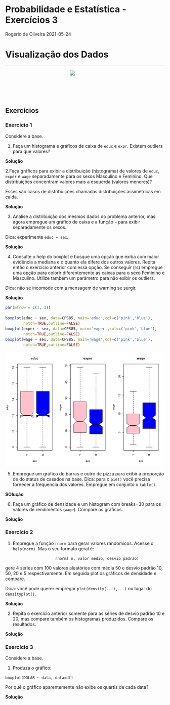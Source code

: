 Probabilidade e Estatística - Exercícios 3
================
Rogério de Oliveira
2021-05-24

# Visualização dos Dados

-----

<img src="http://meusite.mackenzie.br/rogerio/mackenzie_logo/UPM.2_horizontal_vermelho.jpg"  width=300, align="right">
<br> <br> <br> <br> <br>

## Exercícios

### Exercício 1

Considere a base.

1.  Faça um histograma e gráficos de caixa de `educ` e `expr`. Existem
    outliers para que valores?

**Solução**

2.Faça gráficos para exibir a distribuição (histograma) de valores de
`educ`, `exper` e `wage` separadamente para os sexos Masculino e
Feminino. Que distribuições concentram valores mais a esquerda (valores
menores)?

Esses são casos de distribuições chamadas distribuições assimétricas em
calda.

**Solução**

3.  Analise a distribuição dos mesmos dados do problema anterior, mas
    agora empregue um gráfico de caixa e a função `~` para exibir
    separadamente os sexos.

Dica: experimente `educ ~ sex`.

**Solução**

4.  Consulte o help do boxplot e busque uma opção que exiba com maior
    evidência a mediana e o quanto ela difere dos outros valores. Repita
    então o exercício anterior com essa opção. Se conseguir (rs)
    empregue uma opção para colorir diferentemente as caixas para o sexo
    Feminino e Masculino. Utilize também um parâmetro para não exibir os
    outliers.

Dica: não se incomode com a mensagem de warning se surgir.

**Solução**

``` r
par(mfrow = c(1, 3))

boxplot(educ ~ sex, data=CPS85, main='educ',col=c('pink','blue'),
        notch=TRUE,outline=FALSE)
boxplot(exper ~ sex, data=CPS85, main='exper',col=c('pink','blue'),
        notch=TRUE,outline=FALSE)
boxplot(wage ~ sex, data=CPS85, main='wage',col=c('pink','blue'),
        notch=TRUE,outline=FALSE)
```

![](PEA_Aula3_exercicios_files/figure-gfm/unnamed-chunk-5-1.png)<!-- -->

5.  Empregue um gráfico de barras e outro de pizza para exibir a
    proporção de do status de casados na base. Dica: para o `pie()`
    você precisa fornecer a frequencia dos valores. Empregue em conjunto
    o `table()`.

**SOlução**

6.  Faça um gráfico de densidade e um histogram com breaks=30 para os
    valores de rendimentos (`wage`). Compare os gráficos.

**Solução**

### Exercício 2

1.  Empregue a função `rnorm` para gerar valores randomicos. Acesse o
    `help(norm)`. Mas o seu formato geral é:

<!-- end list -->

``` 
                      rnorm( n, valor médio, desvio padrão)
```

gere 4 séries com 100 valores aleatórios com média 50 e desvio padrão
10, 50, 20 e 5 respectivamente. Em seguida plot os gráficos de densidade
e compare.

Dica: você pode querer empregar `plot(density(...),...)` no lugar do
`densityplot()`.

**Solução**

2.  Repita o exercício anterior somente para as séries de desvio padrão
    10 e 20, mas compare também os histogramas produzidos. Compare os
    resultados.

**Solução**

### Exercício 3

Considere a base.

1.  Produza o gráfico:

<!-- end list -->

    boxplot(DOLAR ~ data, data=df)

Por quê o gráfico aparentemente não exibe os quartis de cada data?

**Solução**
